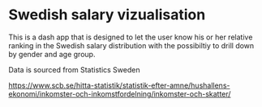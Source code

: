 # Swedish salary vizualisation

This is a dash app that is designed to let the user know his or her relative ranking in the Swedish salary distribution with the possibiltiy to drill down by gender and age group.

Data is sourced from Statistics Sweden

https://www.scb.se/hitta-statistik/statistik-efter-amne/hushallens-ekonomi/inkomster-och-inkomstfordelning/inkomster-och-skatter/